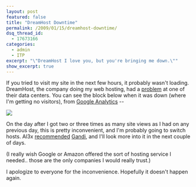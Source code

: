 ```yaml
---
layout: post
featured: false
title: "DreamHost Downtime"
permalink: /2009/01/15/dreamhost-downtime/
dsq_thread_id:
  - 17673166
categories:
  - admin
  - ITP
excerpt: "\"DreamHost I love you, but you're bringing me down.\""
show_excerpt: true
---
```

If you tried to visit my site in the next few hours, it probably wasn't loading. DreamHost, the company doing my web hosting, had a [problem][1] at one of their data centers. You can see the block below when it was down (where I'm getting no visitors), from [Google Analytics][2] --

![](/projects/4in4jan09/dreamhostdowntime.png)

On the day after I got two or three times as many site views as I had on any previous day, this is pretty inconvenient, and I'm probably going to switch hosts. Al3x [recommended][3] [Gandi][4], and I'll look more into it in the next couple of days.

(I really wish Google or Amazon offered the sort of hosting service I needed.. those are the only companies I would really trust.)

I apologize to everyone for the inconvenience. Hopefully it doesn't happen again.

 [1]: http://www.dreamhoststatus.com/2009/01/15/lax-datacenter-problems/
 [2]: http://google.com/analytics
 [3]: http://twitter.com/al3x/status/1121784642
 [4]: https://www.gandi.net/
